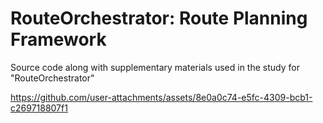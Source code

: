 # RouteOrchestrator: Route Planning Framework
Source code along with supplementary materials used in the study for "RouteOrchestrator"





https://github.com/user-attachments/assets/8e0a0c74-e5fc-4309-bcb1-c269718807f1

